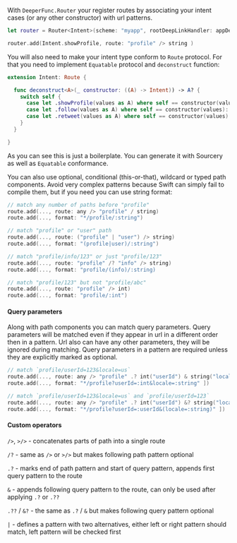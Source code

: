 With `DeeperFunc.Router` your register routes by associating your intent cases (or any other constructor) with url patterns.

```swift
let router = Router<Intent>(scheme: "myapp", rootDeepLinkHandler: appDelegate)

router.add(Intent.showProfile, route: "profile" /> string )
```

You will also need to make your intent type conform to `Route` protocol. For that you need to implement `Equatable` protocol and `deconstruct` function:

```swift
extension Intent: Route {

  func deconstruct<A>(_ constructor: ((A) -> Intent)) -> A? {
  	switch self {
  	  case let .showProfile(values as A) where self == constructor(values): return values
  	  case let .follow(values as A) where self == constructor(values): return values
  	  case let .retweet(values as A) where self == constructor(values): return values
  	}
  } 

}
```

As you can see this is just a boilerplate. You can generate it with Sourcery as well as `Equatable` conformance.

You can also use optional, conditional (this-or-that), wildcard or typed path components. Avoid very complex patterns because Swift can simply fail to compile them, but if you need you can use string format:

```swift
// match any number of paths before "profile"
route.add(..., route: any /> "profile" / string)
route.add(..., format: "*/profile/:string")

// match "profile" or "user" path
route.add(..., route: ("profile" | "user") /> string)
route.add(..., format: "(profile|user)/:string")

// match "profile/info/123" or just "profile/123"
route.add(..., route: "profile" /? "info" /> string)
route.add(..., format: "profile/(info)/:string)

// match "profile/123" but not "profile/abc"
route.add(..., route: "profile" /> int)
route.add(..., format: "profile/:int")
```

#### Query parameters

Along with path components you can match query parameters. Query parameters will be matched even if they appear in url in a different order then in a pattern. Url also can have any other parameters, they will be ignored during matching. Query parameters in a pattern are required unless they are explicitly marked as optional.

```swift
// match `profile/userId=123&locale=us`
route.add(..., route: any /> "profile" .? int("userId") & string("locale") ])
route.add(..., format: "*/profile?userId=:int&locale=:string" ])

// match `profile/userId=123&locale=us` and `profile/userId=123`
route.add(..., route: any /> "profile" .? int("userId") &? string("locale") ])
route.add(..., format: "*/profile?userId=:userId&(locale=:string)" ])
```

#### Custom operators

`/>`, `>/>` - concatenates parts of path into a single route

`/?` - same as `/>` or `>/>` but makes following path pattern optional

`.?` - marks end of path pattern and start of query pattern, appends first query pattern to the route

`&` - appends following query pattern to the route, can only be used after applying `.?` or `.??`

`.??` / `&?` - the same as `.?` / `&` but makes following query pattern optional

`|` - defines a pattern with two alternatives, either left or right pattern should match, left pattern will be checked first
